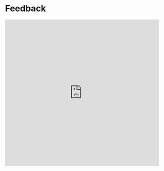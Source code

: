 # Feedback
<iframe width="640px" height= "480px" src= "https://forms.office.com/Pages/ResponsePage.aspx?id=MztdavQU3UiAMB298TYtbxsoOmf9xElCjrEvGVO2mmxUQlVENUswMlZOMzdUVFc2VEpPSzkwQldPRS4u&embed=true" frameborder= "0" marginwidth= "0" marginheight= "0" style= "border: none; max-width:100%; max-height:100vh" allowfullscreen webkitallowfullscreen mozallowfullscreen msallowfullscreen> </iframe>
